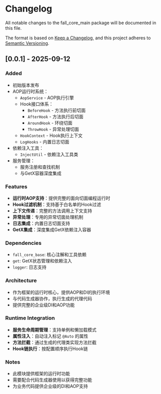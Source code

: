 # Changelog

All notable changes to the fall_core_main package will be documented in this file.

The format is based on [Keep a Changelog](https://keepachangelog.com/en/1.0.0/),
and this project adheres to [Semantic Versioning](https://semver.org/spec/v2.0.0.html).

## [0.0.1] - 2025-09-12

### Added
- 初始版本发布
- AOP运行时系统：
  - `AopService` - AOP执行引擎
  - Hook接口体系：
    - `BeforeHook` - 方法执行前切面
    - `AfterHook` - 方法执行后切面
    - `AroundHook` - 环绕切面
    - `ThrowHook` - 异常处理切面
  - `HookContext` - Hook执行上下文
  - `LogHooks` - 内置日志切面
- 依赖注入工具：
  - `InjectUtil` - 依赖注入工具类
- 服务管理：
  - 服务注册和查找机制
  - 与GetX容器深度集成

### Features
- **运行时AOP支持**：提供完整的面向切面编程运行时
- **Hook过滤机制**：支持基于白名单的Hook过滤
- **上下文传递**：完整的方法调用上下文支持
- **异常处理**：专用的异常切面处理机制
- **日志集成**：内置日志切面支持
- **GetX集成**：深度集成GetX依赖注入容器

### Dependencies
- `fall_core_base`: 核心注解和工具依赖
- `get`: GetX状态管理和依赖注入
- `logger`: 日志支持

### Architecture
- 作为框架的运行时核心，提供AOP和DI的执行环境
- 与代码生成器协作，执行生成的代理代码
- 提供完整的企业级DI和AOP功能

### Runtime Integration
- **服务生命周期管理**：支持单例和懒加载模式
- **属性注入**：自动注入标记 `@Auto` 的属性
- **方法拦截**：通过生成的代理类实现方法拦截
- **Hook链执行**：按配置顺序执行Hook链

### Notes
- 此模块提供框架的运行时功能
- 需要配合代码生成器使用以获得完整功能
- 为业务代码提供企业级的DI和AOP支持